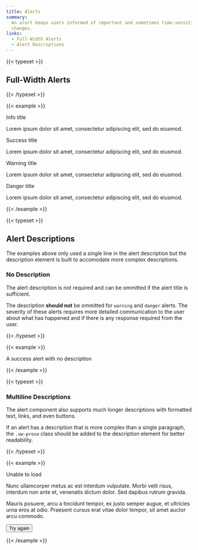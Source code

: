 ```yaml
---
title: Alerts
summary:
  An alert keeps users informed of important and sometimes time-sensitive
  changes.
links:
  - Full-Width Alerts
  - Alert Descriptions
---
```


{{< typeset >}}

## Full-Width Alerts

{{< /typeset >}}

{{< example >}}

<div class="uw-alert uw-alert--info">
  <div class="uw-alert__icon"></div>
  <div class="uw-alert__info">
    <p class="uw-alert__title">Info title</p>
    <div class="uw-alert__description">Lorem ipsum dolor sit amet, consectetur adipiscing elit, sed do eiusmod.</div>
  </div>
</div>

<div class="uw-alert uw-alert--success">
  <div class="uw-alert__icon"></div>
  <div class="uw-alert__info">
    <p class="uw-alert__title">Success title</p>
    <div class="uw-alert__description">Lorem ipsum dolor sit amet, consectetur adipiscing elit, sed do eiusmod.</div>
  </div>
</div>

<div class="uw-alert uw-alert--warning">
  <div class="uw-alert__icon"></div>
  <div class="uw-alert__info">
    <p class="uw-alert__title">Warning title</p>
    <div class="uw-alert__description">Lorem ipsum dolor sit amet, consectetur adipiscing elit, sed do eiusmod.</div>
  </div>
</div>

<div class="uw-alert uw-alert--danger">
  <div class="uw-alert__icon"></div>
  <div class="uw-alert__info">
    <p class="uw-alert__title">Danger title</p>
    <div class="uw-alert__description">Lorem ipsum dolor sit amet, consectetur adipiscing elit, sed do eiusmod.</div>
  </div>
</div>

{{< /example >}}

{{< typeset >}}

## Alert Descriptions

The examples above only used a single line in the alert description but the
description element is built to accomodate more complex descriptions.

### No Description

The alert description is not required and can be ommitted if the alert title is
sufficient.

The description **should not** be ommitted for `warning` and `danger` alerts.
The severity of these alerts requires more detailed communication to the user
about what has happened and if there is any response required from the user.

{{< /typeset >}}

{{< example >}}

<div class="uw-alert uw-alert--success">
  <div class="uw-alert__icon"></div>
  <div class="uw-alert__info">
    <p class="uw-alert__title">A success alert with no description</p>
  </div>
</div>

{{< /example >}}

{{< typeset >}}

### Multiline Descriptions

The alert component also supports much longer descriptions with formatted text,
links, and even buttons.

If an alert has a description that is more complex than a single paragraph, the
`.uw-prose` class should be added to the description element for better
readability.

{{< /typeset >}}

{{< example >}}

<div class="uw-alert uw-alert--danger">
  <div class="uw-alert__icon"></div>
  <div class="uw-alert__info">
    <p class="uw-alert__title">Unable to load</p>
    <div class="uw-alert__description uw-prose">
      <p>
        Nunc ullamcorper metus ac est interdum vulputate. Morbi velit risus,
        interdum non ante et, venenatis dictum dolor. Sed dapibus rutrum gravida.
      </p>
      <p>
        Mauris posuere, arcu a tincidunt tempor, ex justo semper augue, et
        ultricies urna eros at odio. Praesent cursus erat vitae dolor tempor,
        sit amet auctor arcu commodo.
      </p>
      <button class="uw-button-filled">Try again</button>
    </div>
  </div>
</div>

{{< /example >}}
